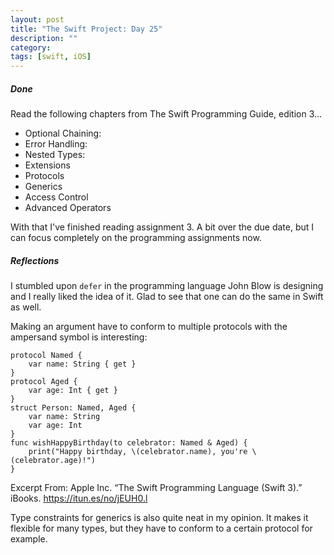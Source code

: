 ```yaml
---
layout: post
title: "The Swift Project: Day 25"
description: ""
category:
tags: [swift, iOS]
---
```


##### Done

Read the following chapters from The Swift Programming Guide, edition 3...

* Optional Chaining:
* Error Handling:
* Nested Types:
* Extensions
* Protocols
* Generics
* Access Control
* Advanced Operators

With that I've finished reading assignment 3. A bit over the due date, but I can focus completely on the programming assignments now.


##### Reflections

I stumbled upon `defer` in the programming language John Blow is designing and I really liked the idea of it. Glad to see that one can do the same in Swift as well.

Making an argument have to conform to multiple protocols with the ampersand symbol is interesting:

```
protocol Named {
    var name: String { get }
}
protocol Aged {
    var age: Int { get }
}
struct Person: Named, Aged {
    var name: String
    var age: Int
}
func wishHappyBirthday(to celebrator: Named & Aged) {
    print("Happy birthday, \(celebrator.name), you're \(celebrator.age)!")
}

```

Excerpt From: Apple Inc. “The Swift Programming Language (Swift 3).” iBooks. https://itun.es/no/jEUH0.l

Type constraints for generics is also quite neat in my opinion. It makes it flexible for many types, but they have to conform to a certain protocol for example.
